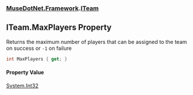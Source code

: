 ### [MuseDotNet.Framework](./MuseDotNet-Framework.md 'MuseDotNet.Framework').[ITeam](./ITeam.md 'MuseDotNet.Framework.ITeam')
## ITeam.MaxPlayers Property
Returns the maximum number of players that can be assigned to the team on success or `-1` on failure  
```csharp
int MaxPlayers { get; }
```
#### Property Value
[System.Int32](https://docs.microsoft.com/en-us/dotnet/api/System.Int32 'System.Int32')  
